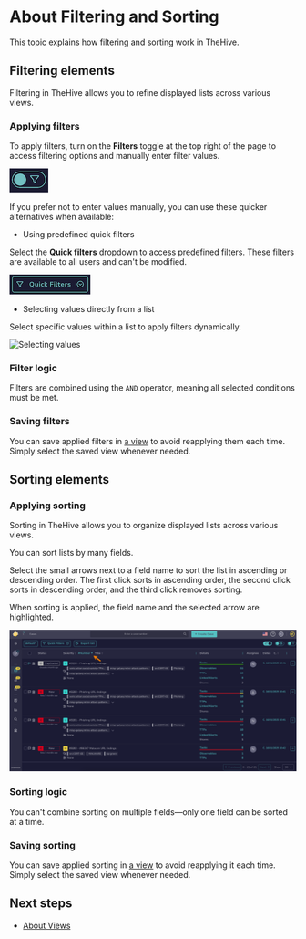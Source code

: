# About Filtering and Sorting

This topic explains how filtering and sorting work in TheHive.

## Filtering elements

Filtering in TheHive allows you to refine displayed lists across various views.

### Applying filters

To apply filters, turn on the **Filters** toggle at the top right of the page to access filtering options and manually enter filter values.

![Filters toogle](../../images/user-guides/analyst-corner/cases/find-a-case-filters-toggle.png)

If you prefer not to enter values manually, you can use these quicker alternatives when available:

* Using predefined quick filters

Select the **Quick filters** dropdown to access predefined filters. These filters are available to all users and can't be modified.

![Quick filters](../../images/user-guides/analyst-corner/cases/find-a-case-quick-filters.png)

* Selecting values directly from a list

Select specific values within a list to apply filters dynamically.

![Selecting values](../../images/user-guides/analyst-corner/cases/find-a-case-select.gif)

### Filter logic

Filters are combined using the `AND` operator, meaning all selected conditions must be met.

### Saving filters

You can save applied filters in [a view](about-views.md) to avoid reapplying them each time. Simply select the saved view whenever needed.

## Sorting elements

### Applying sorting

Sorting in TheHive allows you to organize displayed lists across various views.

You can sort lists by many fields.

Select the small arrows next to a field name to sort the list in ascending or descending order. The first click sorts in ascending order, the second click sorts in descending order, and the third click removes sorting.

When sorting is applied, the field name and the selected arrow are highlighted.

![Sorting](../../images/user-guides/analyst-corner/sorting.png)

### Sorting logic

You can't combine sorting on multiple fields—only one field can be sorted at a time.

### Saving sorting

You can save applied sorting in [a view](about-views.md) to avoid reapplying it each time. Simply select the saved view whenever needed.

## Next steps

* [About Views](about-views.md)